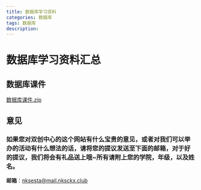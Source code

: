 ```yaml
---
title: 数据库学习资料
categories: 数据库
tags: 数据库
description: 
---
```


# 数据库学习资料汇总

<!--more-->

## 数据库课件

[数据库课件.zip](https://raw.githubusercontent.com/nksckx/shujuku/master/数据库课件.zip)

## 意见

### 如果您对双创中心的这个网站有什么宝贵的意见，或者对我们可以举办的活动有什么想法的话，请将您的提议发送至下面的邮箱，对于好的提议，我们将会有礼品送上哦~所有请附上您的学院，年级，以及姓名。

**邮箱**：nksesta@mail.nksckx.club

